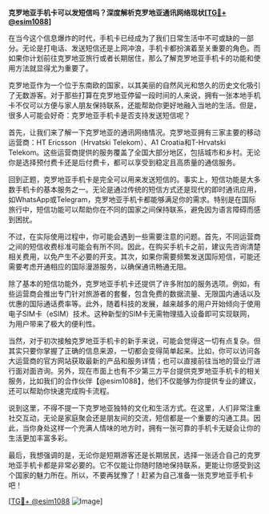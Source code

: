 **克罗地亚手机卡可以发短信吗？深度解析克罗地亚通讯网络现状[[TG💪+ @esim1088](https://t.me/s/esim1088)]**

在当今这个信息爆炸的时代，手机卡已经成为了我们日常生活中不可或缺的一部分。无论是打电话、发送短信还是上网冲浪，手机卡都扮演着至关重要的角色。而如果你计划前往克罗地亚旅行或者长期居住，那么了解克罗地亚手机卡的功能和使用方法就显得尤为重要了。

克罗地亚作为一个位于东南欧的国家，以其美丽的自然风光和悠久的历史文化吸引了无数游客。对于那些打算在克罗地亚停留一段时间的人来说，拥有一张本地手机卡不仅可以方便与家人朋友保持联系，还能帮助你更好地融入当地的生活。但是，很多人可能会好奇：克罗地亚手机卡是否支持发送短信呢？

首先，让我们来了解一下克罗地亚的通讯网络情况。克罗地亚拥有三家主要的移动运营商：HT Ericsson（Hrvatski Telekom）、A1 Croatia和T-Hrvatski Telekom。这些运营商提供的服务覆盖了全国大部分地区，包括城市和乡村。无论你是选择预付费卡还是后付费卡，都可以享受到稳定且高质量的通信服务。

回到正题，克罗地亚手机卡是完全可以用来发送短信的。事实上，短信功能是大多数手机卡的基本服务之一。无论是通过传统的短信方式还是现代的即时通讯应用，如WhatsApp或Telegram，克罗地亚手机卡都能够满足你的需求。特别是在国际旅行中，短信功能可以帮助你在不同的国家之间保持联系，避免因为语言障碍而感到困扰。

不过，在实际使用过程中，你可能会遇到一些需要注意的问题。首先，不同运营商之间的短信收费标准可能会有所不同。因此，在购买手机卡之前，建议先咨询清楚相关费用，以免产生不必要的开支。其次，如果你需要频繁发送国际短信，可能还需要考虑开通相应的国际漫游服务，以确保通讯畅通无阻。

除了基本的短信功能外，克罗地亚手机卡还提供了许多附加的服务选项。例如，有些运营商会推出专门针对旅游者的套餐，包含免费的数据流量、无限国内通话以及优惠的国际通话费率等。此外，随着科技的发展，越来越多的用户开始倾向于使用电子SIM卡（eSIM）技术。这种新型的SIM卡无需物理插入设备即可实现联网，为用户带来了极大的便利性。

当然，对于初次接触克罗地亚手机卡的新手来说，可能会觉得这一切有点复杂。但其实只要你掌握了正确的信息来源，一切都会变得简单起来。比如，你可以访问各大运营商的官方网站获取最新的产品和服务详情；也可以直接前往当地的营业厅进行面对面咨询。另外，现在市面上也有不少第三方平台提供克罗地亚手机卡的相关服务，比如我们的合作伙伴【@esim1088】，他们不仅能够为你提供专业的建议，还可以帮助你快速完成购卡流程。

说到这里，不得不提一下克罗地亚独特的文化和生活方式。在这里，人们非常注重社交互动，无论是家庭聚会还是朋友间的交流，短信都是一个重要的沟通工具。因此，当你身处这样一个充满人情味的地方时，拥有一张可靠的手机卡无疑会让你的生活更加丰富多彩。

最后，我想强调的是，无论你是短期游客还是长期居民，选择一张适合自己的克罗地亚手机卡都是非常必要的。它不仅能让你随时随地保持联系，更能让你感受到这个国家的魅力所在。所以，不要再犹豫了！赶紧为自己准备一张克罗地亚手机卡吧！

[[TG💪+ @esim1088](https://t.me/s/esim1088) ![Image](https://i.postimg.cc/4NQfJmqS/Snipaste-2025-05-13-00-14-12.png)]